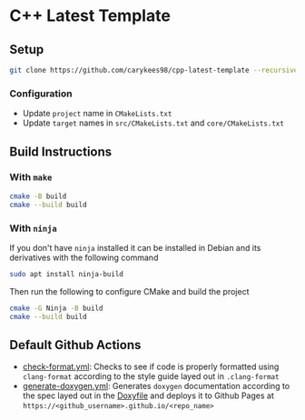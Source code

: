 # C++ Latest Template

## Setup

```sh
git clone https://github.com/carykees98/cpp-latest-template --recursive
```

### Configuration

- Update `project` name in `CMakeLists.txt`
- Update `target` names in `src/CMakeLists.txt` and `core/CMakeLists.txt`

## Build Instructions

### With `make`
```sh
cmake -B build
cmake --build build
```

### With `ninja`
If you don't have `ninja` installed it can be installed in Debian and its derivatives with the following command
```sh
sudo apt install ninja-build
```

Then run the following to configure CMake and build the project

```sh
cmake -G Ninja -B build
cmake --build build
```

## Default Github Actions
- [check-format.yml](./.github/workflows/check-format.yml): Checks to see if code is properly formatted using `clang-format` according to the style guide layed out in `.clang-format`
- [generate-doxygen.yml](./.github/workflows/generate-doxygen.yml): Generates `doxygen` documentation according to the spec layed out in the [Doxyfile](./doxygen/Doxyfile.in) and deploys it to Github Pages at `https://<github_username>.github.io/<repo_name>`
